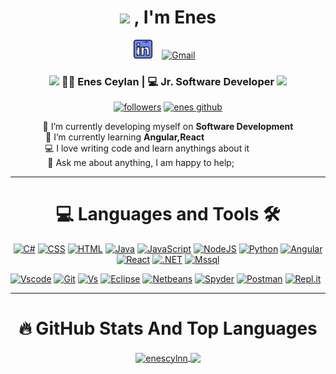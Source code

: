 <div align="center">
   <h1><img src="https://media.giphy.com/media/h408T6Y5GfmXBKW62l/giphy.gif" width="150px" <a> , I'm Enes</a>  </h1> 
</div>

<p align='center'>
 <a href="https://www.linkedin.com/in/enescylnn/"><img height="30" src="https://raw.githubusercontent.com/8bithemant/8bithemant/master/linkedin.png?raw=true" title="Linkedin"></a>&nbsp;&nbsp;&nbsp;
 <a href="mailto:mustafaenesceylan49@gmail.com"><img height="30" src="https://user-images.githubusercontent.com/34273337/115772352-ae16bb00-a3b7-11eb-848f-475858267f79.png" title="Gmail"></a>&nbsp;&nbsp;&nbsp;

 </p>
 <div align="center">
<h3><img src="https://media.giphy.com/media/WUlplcMpOCEmTGBtBW/giphy.gif" width="30">
👨‍💻  Enes Ceylan | 💻 Jr. Software Developer  <img src="https://media.giphy.com/media/WUlplcMpOCEmTGBtBW/giphy.gif" width="30"></h3>
</div>
 
<p align='center'>
<a href="https://github.com/enescylnn">
    <img alt="followers" title="Follow me on Github" src="https://img.shields.io/github/followers/enescylnn?color=236ad3&labelColor=1155ba&style=for-the-badge&logo=github&label=Follow"/></a>
 <a href="https://badges.pufler.dev/visits/enescylnn/enescylnn"> <img alt="enes github" src="https://badges.pufler.dev/visits/enescylnn/enescylnn"> </a>
 </p>
 
 <p align='center'>
🔭 I’m currently developing myself on <b>Software Development</b>
 <br>
🌱 I’m currently learning <b>Angular,React</b>&nbsp;&nbsp;&nbsp;&nbsp;&nbsp;&nbsp;&nbsp;&nbsp;&nbsp;&nbsp;&nbsp;&nbsp;&nbsp;&nbsp;&nbsp;&nbsp;&nbsp;&nbsp;&nbsp;&nbsp;&nbsp;&nbsp;&nbsp;&nbsp;&nbsp;&nbsp;&nbsp;&nbsp;&nbsp;&nbsp;&nbsp;&nbsp;&nbsp;&nbsp;&nbsp;
<br>
💻 I love writing code and learn anythings about it &nbsp;&nbsp;&nbsp;&nbsp;&nbsp;&nbsp;&nbsp;&nbsp;&nbsp;&nbsp;&nbsp;&nbsp;&nbsp;&nbsp;&nbsp;&nbsp;
 <br>
💬 Ask me about anything, I am happy to help;&nbsp;&nbsp;&nbsp;&nbsp;&nbsp;&nbsp;&nbsp;&nbsp;&nbsp;&nbsp;&nbsp;&nbsp;&nbsp;&nbsp;&nbsp;&nbsp;&nbsp;&nbsp;&nbsp;&nbsp;&nbsp;&nbsp;
 </p>

<hr>
<div align="center">
   <h1> 💻 Languages and Tools 🛠️ </h1> 
</div>

<p align="center">
    <a href=""><img alt="C#" src="https://img.shields.io/badge/c%23%20-%23239120.svg?&style=for-the-badge&logo=c-sharp&logoColor=white"></a>
    <a href=""><img alt="CSS" src="https://img.shields.io/badge/css%20-%231572B6.svg?&style=for-the-badge&logo=css3&logoColor=white"></a>
    <a href=""><img alt="HTML" src="https://img.shields.io/badge/html%20-%23E34F26.svg?&style=for-the-badge&logo=html5&logoColor=white"></a>
    <a href=""><img alt="Java" src="https://img.shields.io/badge/java-%23007396.svg?&style=for-the-badge&logo=java&logoColor=white"></a>
    <a href=""><img alt="JavaScript" src="https://img.shields.io/badge/javascript%20-%23F7DF1E.svg?&style=for-the-badge&logo=javascript&logoColor=black"></a>
    <a href=""><img alt="NodeJS" src="https://img.shields.io/badge/node.js%20-%2343853D.svg?&style=for-the-badge&logo=node.js&logoColor=white"></a>
    <a href=""><img alt="Python" src="https://img.shields.io/badge/python%20-%2314354C.svg?&style=for-the-badge&logo=python&logoColor=white"></a>
    <a href=""><img alt="Angular" src="https://img.shields.io/badge/angular-critical?&style=for-the-badge&logo=angular&logoColor=white"></a>
    <a href=""><img alt="React" src="https://img.shields.io/badge/react%20-%23007ACC.svg?&style=for-the-badge&logo=react&logoColor=white"></a>
    <a href=""><img alt=".NET" src="https://img.shields.io/badge/.net%20core-mediumslateblue?&style=for-the-badge&logo=.net&logoColor=white"></a>
    <a href=""><img alt="Mssql" src="https://img.shields.io/badge/MsSQL-gray?&style=for-the-badge&logo=Microsoft%20SQL%20Server&logoColor=white"></a>
   
   <a href=""><img alt="Vscode" src="https://img.shields.io/badge/visual%20studio%20code-dodgerblue?&style=for-the-badge&logo=visual-studio-code&logoColor=white"></a>
   <a href=""><img alt="Git" src="https://img.shields.io/badge/G%C4%B0T-tomato?&style=for-the-badge&logo=git&logoColor=white"></a>
   <a href=""><img alt="Vs" src="https://img.shields.io/badge/visual%20studio-dodgerblue?&style=for-the-badge&logo=visual-studio&logoColor=white"></a>
   <a href=""><img alt="Eclipse" src="https://img.shields.io/badge/eclipse-indigo?&style=for-the-badge&logo=eclipse&logoColor=white"></a>
   <a href=""><img alt="Netbeans" src="https://img.shields.io/badge/NetBeans%20-%23007ACC.svg?&style=for-the-badge&logo=Apache-NetBeans-IDE&logoColor=white"></a>
   <a href=""><img alt="Spyder" src="https://img.shields.io/badge/Spyder-gray?&style=for-the-badge&logo=spyder-IDE&logoColor=white"></a>
   <a href="#"><img alt="Postman" src="https://img.shields.io/badge/Postman-FF6C37?style=for-the-badge&logo=postman&logoColor=white"></a>
    <a href="#"><img alt="Repl.it" src="https://img.shields.io/badge/Repl.it%20-%230D101E.svg?&style=for-the-badge&logo=Repl.it&logoColor=white"></a>
</p>

<hr>
<div align="center">
  <h1>🔥 GitHub Stats And Top Languages </h1>   
   </div>
<p align=center>
  <a href="">
    <img height=175 align="center" src="https://github-readme-stats.vercel.app/api/top-langs?username=enescylnn&layout=compact&hide=html%22%20alt=%22enescylnn" alt="enescylnn">
  </a>
  <a href="">
    
  <img height=175 align="center" src="https://github-readme-stats.vercel.app/api?username=enescylnn&show_icons=true" />
  </a>
</p>














<!--
**binnazcabuk/binnazcabuk** is a ✨ _special_ ✨ repository because its `README.md` (this file) appears on your GitHub profile.


Here are some ideas to get you started:

- 🔭 I’m currently working on ...
- 🌱 I’m currently learning ...
- 👯 I’m looking to collaborate on ...
- 🤔 I’m looking for help with ...
- 💬 Ask me about ...
- 📫 How to reach me: ...
- 😄 Pronouns: ...
- ⚡ Fun fact: ...
-->


